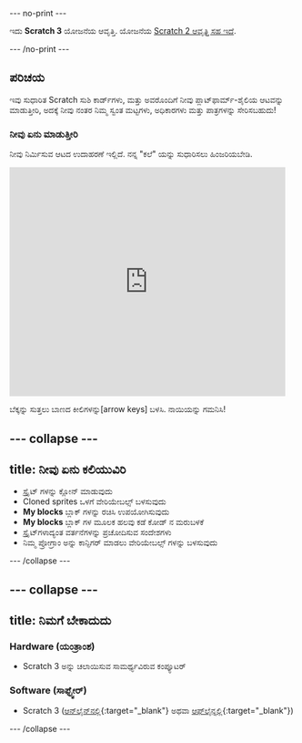 \--- no-print \---

ಇದು **Scratch 3** ಯೋಜನೆಯ ಆವೃತ್ತಿ. ಯೋಜನೆಯ [Scratch 2 ಆವೃತ್ತಿ ಸಹ ಇದೆ](https://projects.raspberrypi.org/en/projects/cd-advanced-scratch-sushi-scratch2).

\--- /no-print \---

## ಪರಿಚಯ

ಇವು ಸುಧಾರಿತ Scratch ಸುಶಿ ಕಾರ್ಡ್‌ಗಳು, ಮತ್ತು ಅವರೊಂದಿಗೆ ನೀವು ಪ್ಲಾಟ್‌ಫಾರ್ಮ್-ಶೈಲಿಯ ಆಟವನ್ನು ಮಾಡುತ್ತೀರಿ, ಅದಕ್ಕೆ ನೀವು ನಂತರ ನಿಮ್ಮ ಸ್ವಂತ ಮಟ್ಟಗಳು, ಅಧಿಕಾರಗಳು ಮತ್ತು ಪಾತ್ರಗಳನ್ನು ಸೇರಿಸಬಹುದು!

### ನೀವು ಏನು ಮಾಡುತ್ತೀರಿ

ನೀವು ನಿರ್ಮಿಸುವ ಆಟದ ಉದಾಹರಣೆ ಇಲ್ಲಿದೆ. ನನ್ನ "ಕಲೆ" ಯನ್ನು ಸುಧಾರಿಸಲು ಹಿಂಜರಿಯಬೇಡಿ.

<div class="scratch-preview">
  <iframe allowtransparency="true" width="485" height="402" src="https://scratch.mit.edu/projects/embed/223694539/?autostart=false" frameborder="0"></iframe>
</div>

ಬೆಕ್ಕನ್ನು ಸುತ್ತಲು ಬಾಣದ ಕೀಲಿಗಳನ್ನು[arrow keys] ಬಳಸಿ. ನಾಯಿಯನ್ನು ಗಮನಿಸಿ!

## \--- collapse \---

## title: ನೀವು ಏನು ಕಲಿಯುವಿರಿ

+ ಸ್ಪ್ರೈಟ್ ಗಳನ್ನು ಕ್ಲೋನ್ ಮಾಡುವುದು
+ Cloned sprites ಒಳಗೆ ವೇರಿಯೇಬಲ್ಸ್ ಬಳಸುವುದು
+ **My blocks** ಬ್ಲಾಕ್ ಗಳನ್ನು ರಚಿಸಿ ಉಪಯೋಗಿಸುವುದು
+ **My blocks** ಬ್ಲಾಕ್ ಗಳ ಮೂಲಕ ಹಲವು ಕಡೆ ಕೋಡ್ ನ ಮರುಬಳಕೆ
+ ಸ್ಪ್ರೈಟ್‌ಗಳಾದ್ಯಂತ ವರ್ತನೆಗಳನ್ನು ಪ್ರಚೋದಿಸುವ ಸಂದೇಶಗಳು
+ ನಿಮ್ಮ ಪ್ರೋಗ್ರಾಂ ಅನ್ನು ಕಾನ್ಫಿಗರ್ ಮಾಡಲು ವೇರಿಯೇಬಲ್ಸ್ ಗಳನ್ನು ಬಳಸುವುದು

\--- /collapse \---

## \--- collapse \---

## title: ನಿಮಗೆ ಬೇಕಾದುದು

### Hardware \(ಯಂತ್ರಾಂಶ\)

+ Scratch 3 ಅನ್ನು ಚಲಾಯಿಸುವ ಸಾಮರ್ಥ್ಯವಿರುವ ಕಂಪ್ಯೂಟರ್

### Software \(ಸಾಫ್ಟ್ವೇರ್\)

+ Scratch 3 ([ಆನ್‌ಲೈನ್‌ನಲ್ಲಿ](https://scratch.mit.edu/projects/editor/){:target="_blank"} ಅಥವಾ [ಆಫ್‌ಲೈನ್ನಲ್ಲಿ](https://scratch.mit.edu/download/){:target="_blank"})

\--- /collapse \---